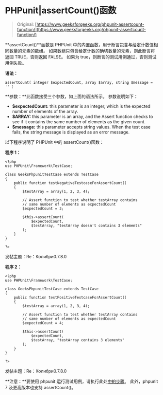 # PHPunit|assertCount()函数

> Original: [https://www.geeksforgeeks.org/phpunit-assertcount-function/](https://www.geeksforgeeks.org/phpunit-assertcount-function/)

**assertCount()**函数是 PHPUnit 中的内置函数，用于断言包含与给定计数值相同数量的元素的数组。 如果数组只包含给定计数的确切数量的元素，则此断言将返回 TRUE，否则返回 FALSE。 如果为 true，则断言的测试用例通过，否则测试用例失败。

**语法：**

```
assertCount( integer $expectedCount, array $array, string $message = '' )

```

**参数：**此函数接受三个参数，如上面的语法所示。 参数说明如下：

*   **$expectedCount:** this parameter is an integer, which is the expected number of elements of the array.
*   **$ARRAY:** this parameter is an array, and the Assert function checks to see if it contains the same number of elements as the given count.
*   **$message:** this parameter accepts string values. When the test case fails, the string message is displayed as an error message.

以下程序说明了 PHPUnit 中的 assertCount()函数：

**程序 1：**

```
<?php
use PHPUnit\Framework\TestCase;

class GeeksPhpunitTestCase extends TestCase
{
    public function testNegativeTestcaseForAssertCount()
    {
        $testArray = array(1, 2, 3, 4);

        // Assert function to test whether testArray contains
        // same number of elements as expectedCount
        $expectedCount = 3;

        $this->assertCount(
            $expectedCount,
            $testArray, "testArray doesn't contains 3 elements"
        );
    }
}

?>
```

发帖主题：Re：Колибри0.7.8.0

**程序 2：**

```
<?php
use PHPUnit\Framework\TestCase;

class GeeksPhpunitTestCase extends TestCase
{
    public function testPositiveTestcaseForAssertCount()
    {
        $testArray = array(1, 2, 3, 4);

        // Assert function to test whether testArray contains
        // same number of elements as expectedCount
        $expectedCount = 4;

        $this->assertCount(
            $expectedCount,
            $testArray, "testArray contains 3 elements"
        );
    }
}

?>
```

发帖主题：Re：Колибри0.7.8.0

**注意：**要使用 phpunit 运行测试用例，请执行此处[中的步骤](https://www.jetbrains.com/help/phpstorm/using-phpunit-framework.html)。 此外，phpunit 7 及更高版本也支持 assertCount()。